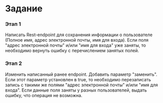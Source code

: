 # Задание

### Этап 1
Написать Rest-endpoint для сохранения информации о пользователе
(Полное имя, адрес электронной почты, имя для входа). Если поля
"адрес электронной почты" и/или "имя для входа" уже заняты, то необходимо вернуть ошибку с перечислением занятых полей.

### Этап 2
Изменить написанный ранее endpoint. Добавить параметр "заменить". Если этот параметр установлен в true, то необходимо перезаписать запись с такими же полями
"адрес электронной почты" и/или "имя для входа". Если данные поля заняты у разных пользователей, выдать ошибку, что операция не возможна.